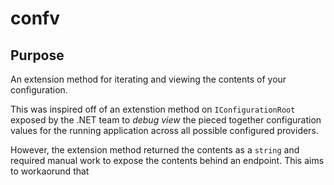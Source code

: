 # confv

## Purpose

An extension method for iterating and viewing the contents of your configuration.

This was inspired off of an extenstion method on `IConfigurationRoot` exposed by the .NET team to _debug view_ the pieced together configuration values for the running application across all possible configured providers.

However, the extension method returned the contents as a `string` and required manual work to expose the contents behind an endpoint. This aims to workaorund that
